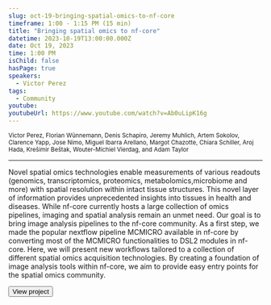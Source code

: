 ```yaml
---
slug: oct-19-bringing-spatial-omics-to-nf-core
timeframe: 1:00 - 1:15 PM (15 min)
title: "Bringing spatial omics to nf-core"
datetime: 2023-10-19T13:00:00.000Z
date: Oct 19, 2023
time: 1:00 PM
isChild: false
hasPage: true
speakers:
  - Victor Perez
tags:
  - Community
youtube:
youtubeUrl: https://www.youtube.com/watch?v=Ab0uLipK16g
---
```

<div className="mb-4">
  <small className="typo-small">
Victor Perez, Florian Wünnemann, Denis Schapiro, Jeremy Muhlich, Artem Sokolov, Clarence Yapp, Jose Nimo, Miguel Ibarra Arellano, Margot Chazotte,  Chiara Schiller, Aroj Hada, Krešimir Beštak, Wouter-Michiel Vierdag, and Adam Taylor
  </small>
</div>

<hr className="border-t border-gray-50 mb-4 opacity-20" />

Novel spatial omics technologies enable measurements of various readouts (genomics, transcriptomics, proteomics, metabolomics,microbiome and more) with spatial resolution within intact tissue structures. This novel layer of information provides unprecedented insights into tissues in health and diseases. While nf-core currently hosts a large collection of omics pipelines, imaging and spatial analysis remain an unmet need. Our goal is to bring image analysis pipelines to the nf-core community. As a first step, we made the popular nextflow pipeline MCMICRO available in nf-core by converting most of the MCMICRO functionalities to DSL2 modules in nf-core. Here, we will present new workflows tailored to a collection of different spatial omics acquisition technologies. By creating a foundation of image analysis tools within nf-core, we aim to provide easy entry points for the spatial omics community.

<div>
  <Button to="https://github.com/nf-core/mcmicro/tree/master" variant="secondary" size="md" arrow>
    View project
  </Button>
</div>
